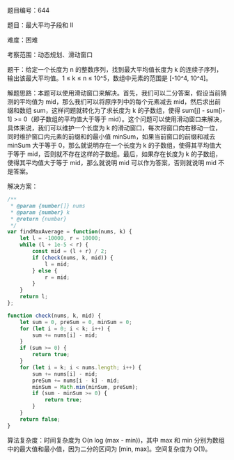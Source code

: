 题目编号：644

题目：最大平均子段和 II

难度：困难

考察范围：动态规划、滑动窗口

题干：给定一个长度为 n 的整数序列，找到最大平均值长度为 k 的连续子序列，输出该最大平均值。1 ≤ k ≤ n ≤ 10^5，数组中元素的范围是 [-10^4, 10^4]。

解题思路：本题可以使用滑动窗口来解决。首先，我们可以二分答案，假设当前猜测的平均值为 mid，那么我们可以将原序列中的每个元素减去 mid，然后求出前缀和数组 sum，这样问题就转化为了求长度为 k 的子数组，使得 sum[j] - sum[i-1] >= 0（即子数组的平均值大于等于 mid）。这个问题可以使用滑动窗口来解决，具体来说，我们可以维护一个长度为 k 的滑动窗口，每次将窗口向右移动一位，同时维护窗口内元素的前缀和的最小值 minSum，如果当前窗口的前缀和减去 minSum 大于等于 0，那么就说明存在一个长度为 k 的子数组，使得其平均值大于等于 mid，否则就不存在这样的子数组。最后，如果存在长度为 k 的子数组，使得其平均值大于等于 mid，那么就说明 mid 可以作为答案，否则就说明 mid 不是答案。

解决方案：

```javascript
/**
 * @param {number[]} nums
 * @param {number} k
 * @return {number}
 */
var findMaxAverage = function(nums, k) {
    let l = -10000, r = 10000;
    while (l + 1e-5 < r) {
        const mid = (l + r) / 2;
        if (check(nums, k, mid)) {
            l = mid;
        } else {
            r = mid;
        }
    }
    return l;
};

function check(nums, k, mid) {
    let sum = 0, preSum = 0, minSum = 0;
    for (let i = 0; i < k; i++) {
        sum += nums[i] - mid;
    }
    if (sum >= 0) {
        return true;
    }
    for (let i = k; i < nums.length; i++) {
        sum += nums[i] - mid;
        preSum += nums[i - k] - mid;
        minSum = Math.min(minSum, preSum);
        if (sum - minSum >= 0) {
            return true;
        }
    }
    return false;
}
```

算法复杂度：时间复杂度为 O(n log (max - min))，其中 max 和 min 分别为数组中的最大值和最小值，因为二分的区间为 [min, max]。空间复杂度为 O(1)。